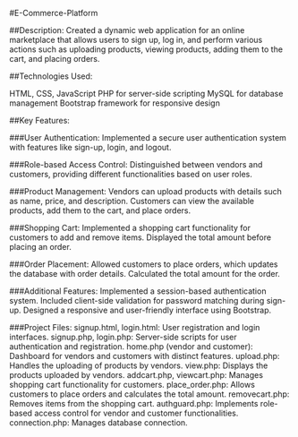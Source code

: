#E-Commerce-Platform

##Description:
Created a dynamic web application for an online marketplace that allows users to sign up, log in, and perform various actions such as uploading products, viewing products, adding them to the cart, and placing orders.

##Technologies Used:

HTML, CSS, JavaScript
PHP for server-side scripting
MySQL for database management
Bootstrap framework for responsive design

##Key Features:

###User Authentication: Implemented a secure user authentication system with features like sign-up, login, and logout.

###Role-based Access Control: Distinguished between vendors and customers, providing different functionalities based on user roles.

###Product Management:
Vendors can upload products with details such as name, price, and description.
Customers can view the available products, add them to the cart, and place orders.

###Shopping Cart:
Implemented a shopping cart functionality for customers to add and remove items.
Displayed the total amount before placing an order.

###Order Placement:
Allowed customers to place orders, which updates the database with order details.
Calculated the total amount for the order.

###Additional Features:
Implemented a session-based authentication system.
Included client-side validation for password matching during sign-up.
Designed a responsive and user-friendly interface using Bootstrap.

###Project Files:
signup.html, login.html: User registration and login interfaces.
signup.php, login.php: Server-side scripts for user authentication and registration.
home.php (vendor and customer): Dashboard for vendors and customers with distinct features.
upload.php: Handles the uploading of products by vendors.
view.php: Displays the products uploaded by vendors.
addcart.php, viewcart.php: Manages shopping cart functionality for customers.
place_order.php: Allows customers to place orders and calculates the total amount.
removecart.php: Removes items from the shopping cart.
authguard.php: Implements role-based access control for vendor and customer functionalities.
connection.php: Manages database connection.
